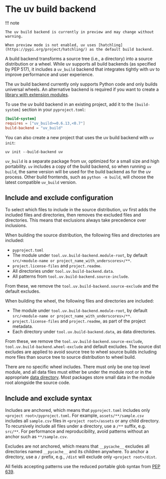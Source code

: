 # The uv build backend

!!! note

    The uv build backend is currently in preview and may change without warning.

    When preview mode is not enabled, uv uses [hatchling](https://pypi.org/project/hatchling/) as the default build backend.

A build backend transforms a source tree (i.e., a directory) into a source distribution or a wheel. While uv
supports all build backends (as specified by PEP 517), it includes a `uv_build` backend that integrates tightly
with uv to improve performance and user experience.

The uv build backend currently only supports Python code and only builds universal wheels. An
alternative backend is required if you want to create a
[library with extension modules](../concepts/projects/init.md#projects-with-extension-modules).

To use the uv build backend in an existing project, add it to the `[build-system]` section in your `pyproject.toml`:

```toml
[build-system]
requires = ["uv_build>=0.6.13,<0.7"]
build-backend = "uv_build"
```

You can also create a new project that uses the uv build backend with `uv init`:

```shell
uv init --build-backend uv
```

`uv_build` is a separate package from uv, optimized for a small size and high portability. `uv`
includes a copy of the build backend, so when running `uv build`, the same version will be used for
the build backend as for the uv process. Other build frontends, such as `python -m build`, will
choose the latest compatible `uv_build` version.

## Include and exclude configuration

To select which files to include in the source distribution, uv first adds the included files and
directories, then removes the excluded files and directories. This means that exclusions always take precedence over inclusions.

When building the source distribution, the following files and directories are included:

- `pyproject.toml`
- The module under `tool.uv.build-backend.module-root`, by default
  `src/<module-name or project_name_with_underscores>/**`.
- `project.license-files` and `project.readme`.
- All directories under `tool.uv.build-backend.data`.
- All patterns from `tool.uv.build-backend.source-include`.

From these, we remove the `tool.uv.build-backend.source-exclude` and the default excludes.

When building the wheel, the following files and directories are included:

- The module under `tool.uv.build-backend.module-root`, by default
  `src/<module-name or project_name_with_underscores>/**`.
- `project.license-files` and `project.readme`, as part of the project metadata.
- Each directory under `tool.uv.build-backend.data`, as data directories.

From these, we remove the `tool.uv.build-backend.source-exclude`,
`tool.uv.build-backend.wheel-exclude` and default excludes. The source dist excludes are applied to
avoid source tree to wheel source builds including more files than source tree to source
distribution to wheel build.

There are no specific wheel includes. There must only be one top level module, and all data files
must either be under the module root or in the appropriate
[data directory](../reference/settings.md#build-backend_data). Most packages store small data in the
module root alongside the source code.

## Include and exclude syntax

Includes are anchored, which means that `pyproject.toml` includes only
`<project root>/pyproject.toml`. For example, `assets/**/sample.csv` includes all `sample.csv` files
in `<project root>/assets` or any child directory. To recursively include all files under a
directory, use a `/**` suffix, e.g. `src/**`. For performance and reproducibility, avoid patterns
without an anchor such as `**/sample.csv`.

Excludes are not anchored, which means that `__pycache__` excludes all directories named
`__pycache__` and its children anywhere. To anchor a directory, use a `/` prefix, e.g., `/dist` will
exclude only `<project root>/dist`.

All fields accepting patterns use the reduced portable glob syntax from
[PEP 639](https://peps.python.org/pep-0639/#add-license-FILES-key).
